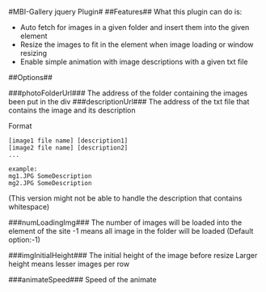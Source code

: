 #MBI-Gallery jquery Plugin#
##Features##
What this plugin can do is:

* Auto fetch for images in a given folder and insert them into the given element
* Resize the images to fit in the element when image loading or window resizing
* Enable simple animation with image descriptions with a given txt file

##Options##

###photoFolderUrl###
The address of the folder containing the images been put in the div 
###descriptionUrl###
The address of the txt file that contains the image and its description

Format

    [image1 file name] [description1]
	[image2 file name] [description2]
    ...
		    
    example:
    mg1.JPG SomeDescription
    mg2.JPG SomeDescription
(This version might not be able to handle the description that contains whitespace)

###numLoadingImg###
The number of images will be loaded into the element of the site
-1 means all image in the folder will be loaded
(Default option:-1)

###imgInitialHeight###
The initial height of the image before resize
Larger height means lesser images per row

###animateSpeed###
Speed of the animate
